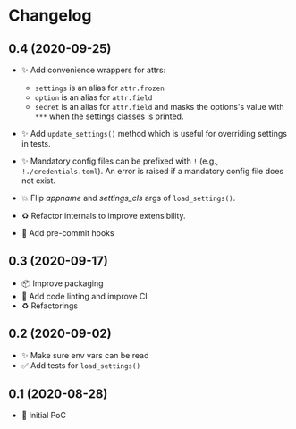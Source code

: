 # Changelog

## 0.4 (2020-09-25)

- ✨ Add convenience wrappers for attrs:
  - `settings` is an alias for `attr.frozen`
  - `option` is an alias for `attr.field`
  - `secret` is an alias for `attr.field` and masks the options's value with `***` when the settings classes is printed.

- ✨ Add `update_settings()` method which is useful for overriding settings in tests.

- ✨ Mandatory config files can be prefixed with `!` (e.g., `!./credentials.toml`).
  An error is raised if a mandatory config file does not exist.

- 💥 Flip *appname* and *settings_cls* args of `load_settings()`.

- ♻️ Refactor internals to improve extensibility.

- 🚀 Add pre-commit hooks


## 0.3 (2020-09-17)

- 📦 Improve packaging
- 👷 Add code linting and improve CI
- ♻️ Refactorings


## 0.2 (2020-09-02)

- ✨ Make sure env vars can be read
- ✅ Add tests for `load_settings()`


## 0.1 (2020-08-28)

- 🎉 Initial PoC
